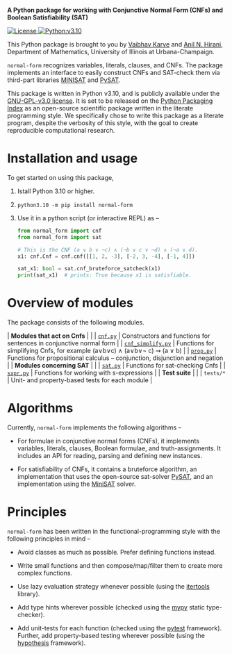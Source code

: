 **A Python package for working with Conjunctive Normal Form (CNFs) and Boolean Satisfiability (SAT)**

<a href="https://img.shields.io/github/license/vaibhavkarve/normal-form?style=flat-square"> <img src="https://img.shields.io/github/license/vaibhavkarve/normal-form?style=flat-square" alt="License"> </a>
<a href="https://img.shields.io/badge/Python-v3.10-blue?style=flat-square"> <img src="https://img.shields.io/badge/Python-v3.10-blue?style=flat-square" alt="Python:v3.10"> </a>

This Python package is brought to you by [Vaibhav Karve](https://vaibhavkarve.github.io) and [Anil N. Hirani](https://faculty.math.illinois.edu/~hirani/), Department of Mathematics, University of Illinois at Urbana-Champaign.

`normal-form` recognizes variables, literals, clauses, and CNFs. The package implements an interface to easily construct CNFs and SAT-check them via third-part libraries [MINISAT](http://minisat.se/) and [PySAT](https://pysathq.github.io/).

This package is written in Python v3.10, and is publicly available under the [GNU-GPL-v3.0 license](https://github.com/vaibhavkarve/normal-form/blob/main/LICENSE). It is set to be released on the [Python Packaging Index](https://pypi.org/) as an open-source scientific package written in the literate programming style. We specifically chose to write this package as a literate program, despite the verbosity of this style, with the goal to create reproducible computational research.


# Installation and usage

To get started on using this package,

1.  Istall Python 3.10 or higher.
2.  `python3.10 -m pip install normal-form`
3.  Use it in a python script (or interactive REPL) as &#x2013;
    
    ```python
    from normal_form import cnf
    from normal_form import sat
    
    # This is the CNF (a ∨ b ∨ ¬c) ∧ (¬b ∨ c ∨ ¬d) ∧ (¬a ∨ d).
    x1: cnf.Cnf = cnf.cnf([[1, 2, -3], [-2, 3, -4], [-1, 4]])
    
    sat_x1: bool = sat.cnf_bruteforce_satcheck(x1)
    print(sat_x1)  # prints: True because x1 is satisfiable.
    ```


# Overview of modules

The package consists of the following modules.

| **Modules that act on Cnfs**      |                                                                                     |
| [`cnf.py`](cnf)                   | Constructors and functions for sentences in conjunctive normal form                 |
| [`cnf_simplify.py`](cnf_simplify) | Functions for simplifying Cnfs, for example (a∨b∨c) ∧ (a∨b∨&not; c) ⇝ (a ∨ b)       |
| [`prop.py`](prop)                 | Functions for propositional calculus &#x2013; conjunction, disjunction and negation |
| **Modules concerning SAT**        |                                                                                     |
| [`sat.py`](sat)                   | Functions for sat-checking Cnfs                                                     |
| [`sxpr.py`](sxpr)                 | Functions for working with s-expressions                                            |
| **Test suite**                    |                                                                                     |
| `tests/*`                         | Unit- and property-based tests for each module                                      |


# Algorithms

Currently, `normal-form` implements the following algorithms &#x2013;

-   For formulae in conjunctive normal forms (CNFs), it implements variables, literals, clauses, Boolean formulae, and truth-assignments. It includes an API for reading, parsing and defining new instances.

-   For satisfiability of CNFs, it contains a bruteforce algorithm, an implementation that uses the open-source sat-solver [PySAT](https://pysathq.github.io/), and an implementation using the [MiniSAT](http://minisat.se/) solver.


# Principles

`normal-form` has been written in the functional-programming style with the following principles in mind &#x2013;

-   Avoid classes as much as possible. Prefer defining functions instead.

-   Write small functions and then compose/map/filter them to create more complex functions.

-   Use lazy evaluation strategy whenever possible (using the [itertools](https://docs.python.org/3/library/itertools.html) library).

-   Add type hints wherever possible (checked using the [mypy](https://mypy.readthedocs.io/en/stable/) static type-checker).

-   Add unit-tests for each function (checked using the [pytest](https://docs.pytest.org/en/latest/) framework). Further, add property-based testing wherever possible (using the [hypothesis](https://hypothesis.readthedocs.io) framework).